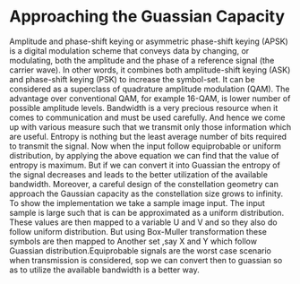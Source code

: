 # Approaching the Guassian Capacity
Amplitude and phase-shift keying or asymmetric phase-shift keying
(APSK) is a digital modulation scheme that conveys data by changing,
or modulating, both the amplitude and the phase of a reference signal
(the carrier wave). In other words, it combines both amplitude-shift
keying (ASK) and phase-shift keying (PSK) to increase the symbol-set. It
can be considered as a superclass of quadrature amplitude modulation
(QAM). The advantage over conventional QAM, for example 16-QAM, is
lower number of possible amplitude levels.
Bandwidth is a very precious resource when it comes to communication
and must be used carefully. And hence we come up with various
measure such that we transmit only those information which are useful.
Entropy is nothing but
the least average number of bits required to transmit the signal. Now
when the input follow equiprobable or uniform distribution, by applying
the above equation we can find that the value of entropy is maximum.
But if we can convert it into Guassian the entropy of the signal
decreases and leads to the better utilization of the available bandwidth.
Moreover, a careful design of the constellation geometry can approach
the Gaussian capacity as the constellation size grows to infinity. To
show the implementation we take a sample image input. The input
sample is large such that is can be approximated as a uniform
distribution. These values are then mapped to a variable U and V and so
they also do follow uniform distribution. But using Box-Muller
transformation these symbols are then mapped to Another set ,say X
and Y which follow Guassian distribution.Equiprobable signals are the worst case scenario when transmission is
considered, sop we can convert then to guassian so as to utilize the
available bandwidth is a better way.
